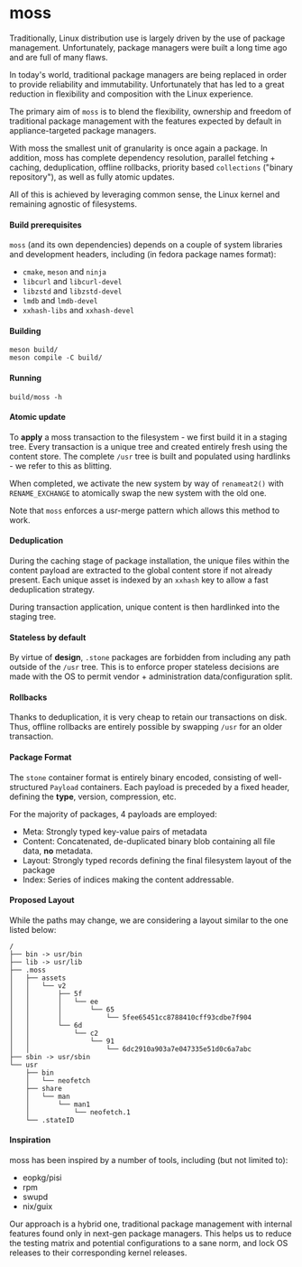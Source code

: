 # moss

Traditionally, Linux distribution use is largely driven by the use of package management. Unfortunately, package managers were built a long time ago and are full of many flaws.

In today's world, traditional package managers are being replaced in order to provide reliability and immutability. Unfortunately that has led to a great reduction in flexibility and composition with the Linux experience.

The primary aim of `moss` is to blend the flexibility, ownership and freedom of traditional package management with the features expected by default in appliance-targeted package managers.

With moss the smallest unit of granularity is once again a package. In addition, moss has complete dependency resolution, parallel fetching + caching, deduplication, offline rollbacks, priority based `collections` ("binary repository"), as well as fully atomic updates.

All of this is achieved by leveraging common sense, the Linux kernel and remaining agnostic of filesystems.

#### Build prerequisites

`moss` (and its own dependencies) depends on a couple of system libraries
and development headers, including (in fedora package names format):

- `cmake`, `meson` and `ninja`
- `libcurl` and `libcurl-devel`
- `libzstd` and `libzstd-devel`
- `lmdb` and `lmdb-devel`
- `xxhash-libs` and `xxhash-devel`

#### Building

    meson build/
    meson compile -C build/

#### Running

    build/moss -h

#### Atomic update

To **apply** a moss transaction to the filesystem - we first build it in a staging tree. Every transaction is a unique tree and created entirely fresh using the content store. The complete `/usr` tree is built and populated using hardlinks - we refer to this as blitting.

When completed, we activate the new system by way of `renameat2()` with `RENAME_EXCHANGE`  to atomically swap the new system with the old one.

Note that `moss` enforces a usr-merge pattern which allows this method to work.

#### Deduplication

During the caching stage of package installation, the unique files within the
content payload are extracted to the global content store if not already present.
Each unique asset is indexed by an `xxhash` key to allow a fast deduplication
strategy.

During transaction application, unique content is then hardlinked into the staging
tree.

#### Stateless by default

By virtue of **design**, `.stone` packages are forbidden from including any
path outside of the `/usr` tree. This is to enforce proper stateless decisions
are made with the OS to permit vendor + administration data/configuration split.


#### Rollbacks

Thanks to deduplication, it is very cheap to retain our transactions on disk.
Thus, offline rollbacks are entirely possible by swapping `/usr` for an older
transaction.

#### Package Format

The `stone` container format is entirely binary encoded, consisting of
well-structured `Payload` containers. Each payload is preceded by a
fixed header, defining the **type**, version, compression, etc.

For the majority of packages, 4 payloads are employed:

 - Meta: Strongly typed key-value pairs of metadata
 - Content: Concatenated, de-duplicated binary blob containing all file data, **no** metadata.
 - Layout: Strongly typed records defining the final filesystem layout of the package
 - Index: Series of indices making the content addressable.


#### Proposed Layout

While the paths may change, we are considering a layout similar to the one
listed below:


    /
    ├── bin -> usr/bin
    ├── lib -> usr/lib
    ├── .moss
    │   ├── assets
    │   │   └── v2
    │   │       ├── 5f
    │   │       │   └── ee
    │   │       │       └── 65
    │   │       │           └── 5fee65451cc8788410cff93cdbe7f904
    │   │       └── 6d
    │   │           └── c2
    │   │               └── 91
    │   │                   └── 6dc2910a903a7e047335e51d0c6a7abc
    ├── sbin -> usr/sbin
    └── usr
        ├── bin
        │   └── neofetch
        ├── share
        │   └── man
        │       └── man1
        │           └── neofetch.1
        └── .stateID


#### Inspiration

moss has been inspired by a number of tools, including (but not limited to):

 - eopkg/pisi
 - rpm
 - swupd
 - nix/guix

Our approach is a hybrid one, traditional package management with internal
features found only in next-gen package managers. This helps us to reduce
the testing matrix and potential configurations to a sane norm, and lock
OS releases to their corresponding kernel releases.
